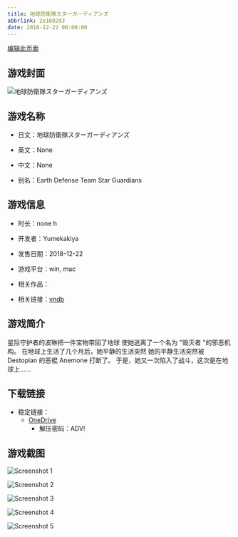 ```yaml
---
title: 地球防衛隊スターガーディアンズ
abbrlink: 2e1682d3
date: 2018-12-22 00:00:00
---
```

[编辑此页面](https://github.com/ACG-3/ADV3-source/blob/main/source/_posts/games/%E5%9C%B0%E7%90%83%E9%98%B2%E8%A1%9B%E9%9A%8A%E3%82%B9%E3%82%BF%E3%83%BC%E3%82%AC%E3%83%BC%E3%83%87%E3%82%A3%E3%82%A2%E3%83%B3%E3%82%BA.md)

## 游戏封面

![地球防衛隊スターガーディアンズ](https://pan.timero.xyz/onedrive/img_lib_001/%E5%9C%B0%E7%90%83%E9%98%B2%E8%A1%9B%E9%9A%8A%E3%82%B9%E3%82%BF%E3%83%BC%E3%82%AC%E3%83%BC%E3%83%87%E3%82%A3%E3%82%A2%E3%83%B3%E3%82%BA_cover.avif)


## 游戏名称

- 日文：地球防衛隊スターガーディアンズ
- 英文：None
- 中文：None

- 别名：Earth Defense Team Star Guardians


## 游戏信息

- 时长：none h
- 开发者：Yumekakiya
- 发售日期：2018-12-22
- 游戏平台：win, mac
- 相关作品：

- 相关链接：[vndb](https://vndb.org/v24931)


## 游戏简介

星际守护者的波琳把一件宝物带回了地球
使她逃离了一个名为 "毁灭者 "的邪恶机构。
在地球上生活了几个月后，她平静的生活突然
她的平静生活突然被 Destopian 的恶棍 Anemone 打断了。
于是，她又一次陷入了战斗，这次是在地球上......




## 下载链接

- 稳定链接：
    - [OneDrive](https://pan.timero.xyz/onedrive/adv_lib_001/%E5%9C%B0%E7%90%83%E9%98%B2%E8%A1%9B%E9%9A%8A%E3%82%B9%E3%82%BF%E3%83%BC%E3%82%AC%E3%83%BC%E3%83%87%E3%82%A3%E3%82%A2%E3%83%B3%E3%82%BA)
        - 解压密码：ADV!



## 游戏截图


![Screenshot 1](https://pan.timero.xyz/onedrive/img_lib_001/%E5%9C%B0%E7%90%83%E9%98%B2%E8%A1%9B%E9%9A%8A%E3%82%B9%E3%82%BF%E3%83%BC%E3%82%AC%E3%83%BC%E3%83%87%E3%82%A3%E3%82%A2%E3%83%B3%E3%82%BA_Screenshot_1.avif)

![Screenshot 2](https://pan.timero.xyz/onedrive/img_lib_001/%E5%9C%B0%E7%90%83%E9%98%B2%E8%A1%9B%E9%9A%8A%E3%82%B9%E3%82%BF%E3%83%BC%E3%82%AC%E3%83%BC%E3%83%87%E3%82%A3%E3%82%A2%E3%83%B3%E3%82%BA_Screenshot_2.avif)

![Screenshot 3](https://pan.timero.xyz/onedrive/img_lib_001/%E5%9C%B0%E7%90%83%E9%98%B2%E8%A1%9B%E9%9A%8A%E3%82%B9%E3%82%BF%E3%83%BC%E3%82%AC%E3%83%BC%E3%83%87%E3%82%A3%E3%82%A2%E3%83%B3%E3%82%BA_Screenshot_3.avif)

![Screenshot 4](https://pan.timero.xyz/onedrive/img_lib_001/%E5%9C%B0%E7%90%83%E9%98%B2%E8%A1%9B%E9%9A%8A%E3%82%B9%E3%82%BF%E3%83%BC%E3%82%AC%E3%83%BC%E3%83%87%E3%82%A3%E3%82%A2%E3%83%B3%E3%82%BA_Screenshot_4.avif)

![Screenshot 5](https://pan.timero.xyz/onedrive/img_lib_001/%E5%9C%B0%E7%90%83%E9%98%B2%E8%A1%9B%E9%9A%8A%E3%82%B9%E3%82%BF%E3%83%BC%E3%82%AC%E3%83%BC%E3%83%87%E3%82%A3%E3%82%A2%E3%83%B3%E3%82%BA_Screenshot_5.avif)

